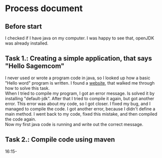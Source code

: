 # Process document

## Before start

I checked if I have java on my computer. I was happy to see that, openJDK was already installed.

## Task 1.: Creating a simple application, that says "Hello Sagemcom"

I never used or wrote a program code in java, so I looked up how a basic "Hello word" program is written. I found a [website](https://www.geeksforgeeks.org/beginning-java-programming-with-hello-world-example/), that walked me through how to solve this task.<br/>
When I tried to compile my program, I got an error message. Is solved it by installing "default-jdk". After that I tried to compile it again, but got another error. This error was about my code, so I got closer. I fixed my bug, and I managed to compile the code. I got another error, because I didn't define a main method. I went back to my code, fixed this mistake, and then compiled the code again.<br/>
Now my first java code is running and write out the correct message.

## Task 2.: Compile code using maven



16:15-